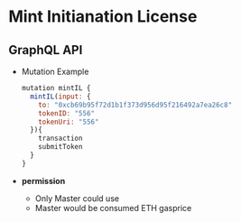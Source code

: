 
# Mint Initianation License

## GraphQL API

- Mutation Example
  ```javascript
  mutation mintIL {
    mintIL(input: {
      to: "0xcb69b95f72d1b1f373d956d95f216492a7ea26c8"
      tokenID: "556"
      tokenUri: "556"
    }){
      transaction
      submitToken
    }
  }
  ```



- **permission**
  - Only Master could use
  - Master would be consumed ETH gasprice

